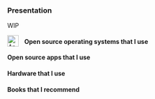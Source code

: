 ### Presentation
WIP

<!-- SHIELDS -->
<!-- http://shields.io -->

[<img align="left" alt="Arch Linux" width="26px" src="./images/arch.svg" style="padding-right:10px;" />][1]

#### Open source operating systems that I use
<!-- grid -->

#### Open source apps that I use
<!-- grid -->

#### Hardware that I use
<!-- grid -->

#### Books that I recommend
<!-- grid -->

[1]: https://archlinux.org/

<!--
**PerilousBooklet/PerilousBooklet** is a ✨ _special_ ✨ repository because its `README.md` (this file) appears on your GitHub profile.

Here are some ideas to get you started:

- 🔭 I’m currently working on ...
- 🌱 I’m currently learning ...
- 👯 I’m looking to collaborate on ...
- 🤔 I’m looking for help with ...
- 💬 Ask me about ...
- 📫 How to reach me: ...
- 😄 Pronouns: ...
- ⚡ Fun fact: ...
-->
